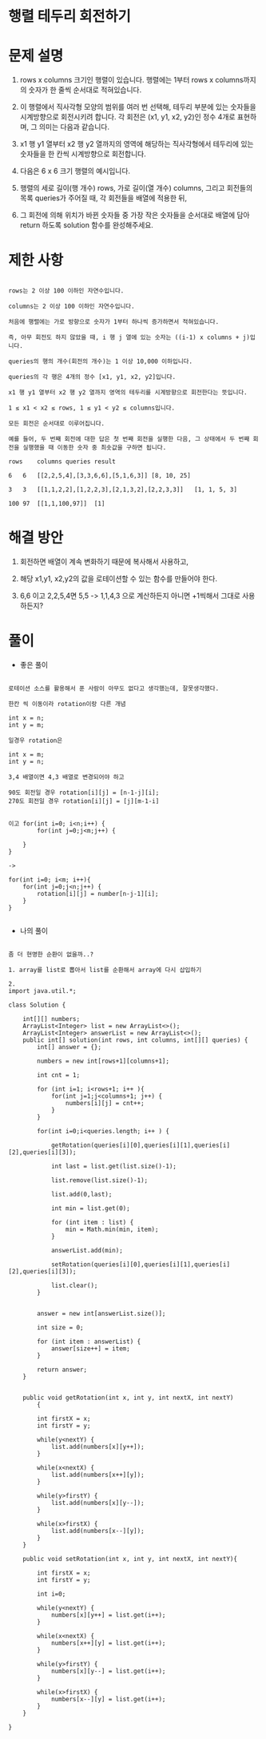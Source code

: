 # 행렬 테두리 회전하기

# 문제 설명

1. rows x columns 크기인 행렬이 있습니다. 행렬에는 1부터 rows x columns까지의 숫자가 한 줄씩 순서대로 적혀있습니다. 

2. 이 행렬에서 직사각형 모양의 범위를 여러 번 선택해, 테두리 부분에 있는 숫자들을 시계방향으로 회전시키려 합니다. 각 회전은 (x1, y1, x2, y2)인 정수 4개로 표현하며, 그 의미는 다음과 같습니다.

3. x1 행 y1 열부터 x2 행 y2 열까지의 영역에 해당하는 직사각형에서 테두리에 있는 숫자들을 한 칸씩 시계방향으로 회전합니다.

4. 다음은 6 x 6 크기 행렬의 예시입니다.

5. 행렬의 세로 길이(행 개수) rows, 가로 길이(열 개수) columns, 그리고 회전들의 목록 queries가 주어질 때, 각 회전들을 배열에 적용한 뒤,

6. 그 회전에 의해 위치가 바뀐 숫자들 중 가장 작은 숫자들을 순서대로 배열에 담아 return 하도록 solution 함수를 완성해주세요.

# 제한 사항

```

rows는 2 이상 100 이하인 자연수입니다.

columns는 2 이상 100 이하인 자연수입니다.

처음에 행렬에는 가로 방향으로 숫자가 1부터 하나씩 증가하면서 적혀있습니다.

즉, 아무 회전도 하지 않았을 때, i 행 j 열에 있는 숫자는 ((i-1) x columns + j)입니다.

queries의 행의 개수(회전의 개수)는 1 이상 10,000 이하입니다.

queries의 각 행은 4개의 정수 [x1, y1, x2, y2]입니다.

x1 행 y1 열부터 x2 행 y2 열까지 영역의 테두리를 시계방향으로 회전한다는 뜻입니다.

1 ≤ x1 < x2 ≤ rows, 1 ≤ y1 < y2 ≤ columns입니다.

모든 회전은 순서대로 이루어집니다.

예를 들어, 두 번째 회전에 대한 답은 첫 번째 회전을 실행한 다음, 그 상태에서 두 번째 회전을 실행했을 때 이동한 숫자 중 최솟값을 구하면 됩니다.

rows	columns	queries	result

6	6	[[2,2,5,4],[3,3,6,6],[5,1,6,3]]	[8, 10, 25]

3	3	[[1,1,2,2],[1,2,2,3],[2,1,3,2],[2,2,3,3]]	[1, 1, 5, 3]

100	97	[[1,1,100,97]]	[1]

```

# 해결 방안

1. 회전하면 배열이 계속 변화하기 때문에 복사해서 사용하고, 

2. 해당 x1,y1, x2,y2의 값을 로테이션할 수 있는 함수를 만들어야 한다.

3. 6,6 이고 2,2,5,4면 5,5 -> 1,1,4,3 으로 계산하든지 아니면 +1씩해서 그대로 사용하든지?

# 풀이

- 좋은 풀이

```

로테이션 소스를 활용해서 푼 사람이 아무도 없다고 생각했는데, 잘못생각했다.

한칸 씩 이동이라 rotation이랑 다른 개념

int x = n;
int y = m;

일경우 rotation은 

int x = m;
int y = n;

3,4 배열이면 4,3 배열로 변경되어야 하고

90도 회전일 경우 rotation[i][j] = [n-1-j][i];
270도 회전일 경우 rotation[i][j] = [j][m-1-i]


이고 for(int i=0; i<n;i++) {
        for(int j=0;j<m;j++) {

    }
}

-> 

for(int i=0; i<m; i++){
    for(int j=0;j<n;j++) {
        rotation[i][j] = number[n-j-1][i];
    }
}


```

- 나의 풀이 

```

좀 더 현명한 순환이 없을까..?

1. array를 list로 뽑아서 list를 순환해서 array에 다시 삽입하기

2. 
import java.util.*;

class Solution {
    
    int[][] numbers;
    ArrayList<Integer> list = new ArrayList<>();
    ArrayList<Integer> answerList = new ArrayList<>();
    public int[] solution(int rows, int columns, int[][] queries) {
        int[] answer = {};
        
        numbers = new int[rows+1][columns+1];

        int cnt = 1;

        for (int i=1; i<rows+1; i++ ){
            for(int j=1;j<columns+1; j++) {
                numbers[i][j] = cnt++;
            }
        }
        
        for(int i=0;i<queries.length; i++ ) {
            
            getRotation(queries[i][0],queries[i][1],queries[i][2],queries[i][3]);
            
            int last = list.get(list.size()-1);
        
            list.remove(list.size()-1);

            list.add(0,last);
            
            int min = list.get(0);

            for (int item : list) {
                min = Math.min(min, item);
            }
            
            answerList.add(min);
            
            setRotation(queries[i][0],queries[i][1],queries[i][2],queries[i][3]);
            
            list.clear();
        }
        
        
        answer = new int[answerList.size()];
        
        int size = 0;
        
        for (int item : answerList) {
            answer[size++] = item;
        }
        
        return answer;
    }
    
    
    public void getRotation(int x, int y, int nextX, int nextY)
        {

        int firstX = x;
        int firstY = y;

        while(y<nextY) {
            list.add(numbers[x][y++]);
        }

        while(x<nextX) {
            list.add(numbers[x++][y]);
        }

        while(y>firstY) {
            list.add(numbers[x][y--]);
        }

        while(x>firstX) {
            list.add(numbers[x--][y]);
        }
    }

    public void setRotation(int x, int y, int nextX, int nextY){

        int firstX = x;
        int firstY = y;

        int i=0;

        while(y<nextY) {
            numbers[x][y++] = list.get(i++);
        }

        while(x<nextX) {
            numbers[x++][y] = list.get(i++);
        }

        while(y>firstY) {
            numbers[x][y--] = list.get(i++);
        }

        while(x>firstX) {
            numbers[x--][y] = list.get(i++);
        }
    }

}